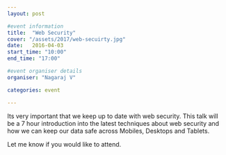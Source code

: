 ```yaml
---
layout: post

#event information
title:  "Web Security"
cover: "/assets/2017/web-secuirty.jpg"
date:   2016-04-03
start_time: "10:00"
end_time: "17:00"

#event organiser details
organiser: "Nagaraj V"

categories: event

---
```


Its very important that we keep up to date with web security. This talk will be a 7 hour introduction into the latest techniques about web security
and how we can keep our data safe across Mobiles, Desktops and Tablets.

Let me know if you would like to attend.
